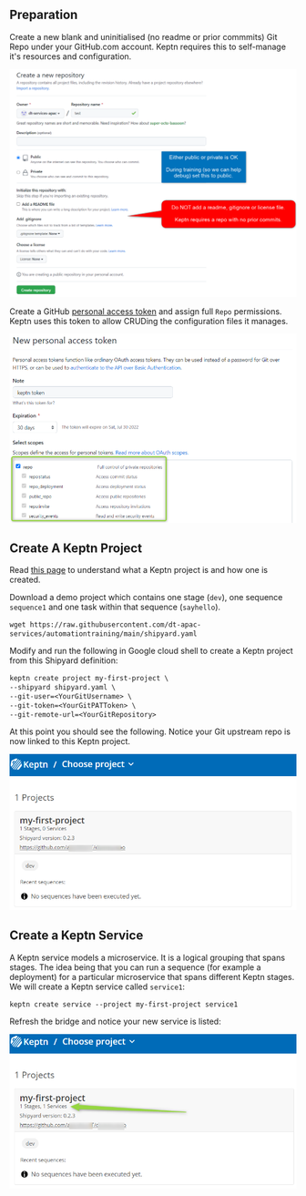 ## Preparation

Create a new blank and uninitialised (no readme or prior commmits) Git Repo under your GitHub.com account. Keptn requires this to self-manage it's resources and configuration.

![](assets/images/create-keptn-project-1.png)

Create a GitHub [personal access token](https://github.com/settings/tokens/new) and assign full `Repo` permissions. Keptn uses this token to allow CRUDing the configuration files it manages.

![](assets/images/create-keptn-project-2.png)

## Create A Keptn Project


Read [this page](https://keptn.sh/docs/0.15.x/manage/project/) to understand what a Keptn project is and how one is created.

Download a demo project which contains one stage (`dev`), one sequence `sequence1` and one task within that sequence (`sayhello`).

```
wget https://raw.githubusercontent.com/dt-apac-services/automationtraining/main/shipyard.yaml
```

Modify and run the following in Google cloud shell to create a Keptn project from this Shipyard definition:

```
keptn create project my-first-project \
--shipyard shipyard.yaml \
--git-user=<YourGitUsername> \
--git-token=<YourGitPATToken> \
--git-remote-url=<YourGitRepository>
```

At this point you should see the following. Notice your Git upstream repo is now linked to this Keptn project.

![](assets/images/create-keptn-project-3.png)

## Create a Keptn Service

A Keptn service models a microservice. It is a logical grouping that spans stages. The idea being that you can run a sequence (for example a deployment) for a particular microservice that spans different Keptn stages. We will create a Keptn service called `service1`:


```
keptn create service --project my-first-project service1
```

Refresh the bridge and notice your new service is listed:

![](assets/images/create-keptn-project-4.png)
